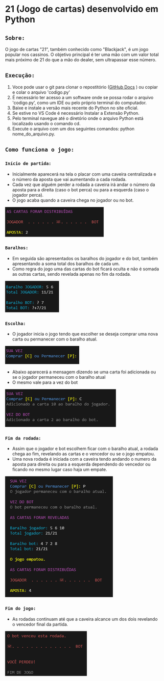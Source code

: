 # 21 (Jogo de cartas) desenvolvido em Python
## `Sobre:`
O jogo de cartas "21", também conhecido como "Blackjack", é um jogo popular nos cassinos. O objetivo principal é ter uma mão com um valor total mais próximo de 21 do que a mão do dealer, sem ultrapassar esse número. 

## `Execução:`
1. Voce pode usar o git para clonar o repostitório ([GitHub Docs](https://docs.github.com/pt/repositories/creating-and-managing-repositories/cloning-a-repository)
) ou copiar e colar o arquivo 'codigo.py'
2. É necessário ter acesso a um software onde se possa rodar o arquivo 'codigo.py', como um IDE ou pelo próprio terminal do computador.
3. Baixe e instale a versão mais recente do Python no site oficial.
4. Se estive no VS Code é necessário Instalar a Extensão Python.
5. Pelo terminal navegue até o diretório onde o arquivo Python está localizado usando o comando cd.
6. Execute o arquivo com um dos seguintes comandos: python nome_do_arquivo.py.

## `Como funciona o jogo:`

### `Início de partida:`
* Inicialmente aparecerá na tela o placar com uma caveira centralizada e o número da aposta que vai aumentando a cada rodada.
* Cada vez que alguém perder a rodada a caveira irá andar o número da aposta para a direita (caso o bot perca) ou para a esquerda (caso o jogador perca).
* O jogo acaba quando a caveira chega no jogador ou no bot.

![placar](src/placar.PNG)

### `Baralhos:`

* Em seguida são apresentados os baralhos do jogador e do bot, também apresentando a soma total dos baralhos de cada um.
* Como regra do jogo uma das cartas do bot ficará oculta e não é somada as outras cartas, sendo revelada apenas no fim da rodada.

![baralho](src/baralho.PNG)

### `Escolha:`

* O jogador inicia o jogo tendo que escolher se deseja comprar uma nova carta ou permanecer com o baralho atual.

![escolha](src/escolha.PNG)

* Abaixo aparecerá a mensagem dizendo se uma carta foi adicionada ou se o jogador permaneceu com o baralho atual
* O mesmo vale para a vez do bot

![acao](src/acao.PNG)

### `Fim da rodada:`

* Assim que o jogador e bot escolhem ficar com o baralho atual, a rodada chega ao fim, revelando as cartas e o vencedor ou se o jogo empatou.
* Uma nova rodada é iniciada com a caveira tendo andando o numero da aposta para direita ou para a esquerda dependendo do vencedor ou ficando no mesmo lugar caso haja um empate.

![rodada](src/rodada.PNG)

### `Fim do jogo:`

* As rodadas continuam até que a caveira alcance um dos dois revelando o vencedor final da partida.

![final](src/final.PNG)
